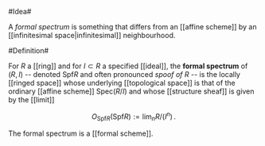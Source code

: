 #Idea#


A _formal spectrum_ is something that differs from an [[affine scheme]] by an [[infinitesimal space|infinitesimal]] neighbourhood.

#Definition#

For $R$ a [[ring]] and for $I \subset R$
 a specified [[ideal]], the **formal spectrum** of $(R,I)$ -- denoted $\mathrm{Spf} R$  and often pronounced _spoof of $R$_ -- is the locally [[ringed space]] whose underlying [[topological space]] is that of the ordinary [[affine scheme]]
$\mathrm{Spec} (R/I)$ and whose [[structure sheaf]] is given by the [[limit]] 

$$
  O_{\mathrm{Spf} R}(\mathrm{Spf} R) :=\lim_n R/(I^n)
  \,.
$$

The formal spectrum is a [[formal scheme]].

